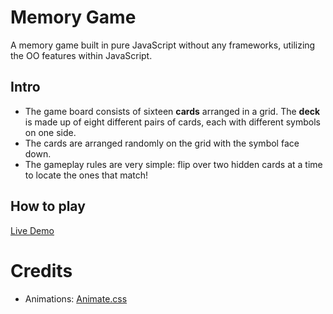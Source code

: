 # Memory Game
A memory game built in pure JavaScript without any frameworks, utilizing the OO features within JavaScript.

## Intro
* The game board consists of sixteen **cards** arranged in a grid. The **deck** is made up of eight different pairs of cards, each with different symbols on one side. 
* The cards are arranged randomly on the grid with the symbol face down. 
* The gameplay rules are very simple: flip over two hidden cards at a time to locate the ones that match!

## How to play
[Live Demo](https://zchan0.github.io/MemoryGame/)

# Credits
* Animations: [Animate.css](https://daneden.github.io/animate.css/)